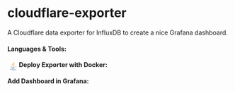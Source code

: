 # cloudflare-exporter
A Cloudflare data exporter for InfluxDB to create a nice Grafana dashboard.


#### Languages & Tools:
[<img align="left" alt="Java" width="26px" src="https://github.com/edent/SuperTinyIcons/blob/master/images/svg/java.svg" />][wikipediajava]

[wikipediajava]: https://en.wikipedia.org/wiki/Java_(programming_language)


#### Deploy Exporter with Docker:


#### Add Dashboard in Grafana:
